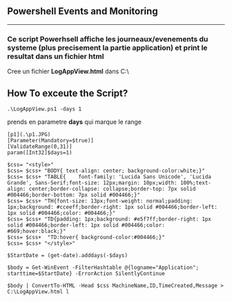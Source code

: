 ## Powershell  Events and Monitoring
------------------------------------------------
### Ce script Powerhsell affiche  les journeaux/evenements du systeme (plus precisement la partie application) et print le resultat dans  un fichier html
Cree un fichier **LogAppView.html** dans C:\

## How To exceute the Script?
```
.\LogAppView.ps1 -days 1

```
prends en parametre  **days** qui marque le range 


```
[p1](.\p1.JPG)
[Parameter(Mandatory=$true)]
[ValidateRange(0,31)]
param([Int32]$days=1)

$css= "<style>"
$css= $css+ "BODY{ text-align: center; background-color:white;}"
$css= $css+ "TABLE{    font-family: 'Lucida Sans Unicode', 'Lucida Grande', Sans-Serif;font-size: 12px;margin: 10px;width: 100%;text-align: center;border-collapse: collapse;border-top: 7px solid #004466;border-bottom: 7px solid #004466;}"
$css= $css+ "TH{font-size: 13px;font-weight: normal;padding: 1px;background: #cceeff;border-right: 1px solid #004466;border-left: 1px solid #004466;color: #004466;}"
$css= $css+ "TD{padding: 1px;background: #e5f7ff;border-right: 1px solid #004466;border-left: 1px solid #004466;color: #669;hover:black;}"
$css= $css+  "TD:hover{ background-color:#004466;}"
$css= $css+ "</style>" 
 
$StartDate = (get-date).adddays(-$days)
 
$body = Get-WinEvent -FilterHashtable @{logname="Application"; starttime=$StartDate} -ErrorAction SilentlyContinue
 
$body | ConvertTo-HTML -Head $css MachineName,ID,TimeCreated,Message > C:\LogAppView.html l
```


